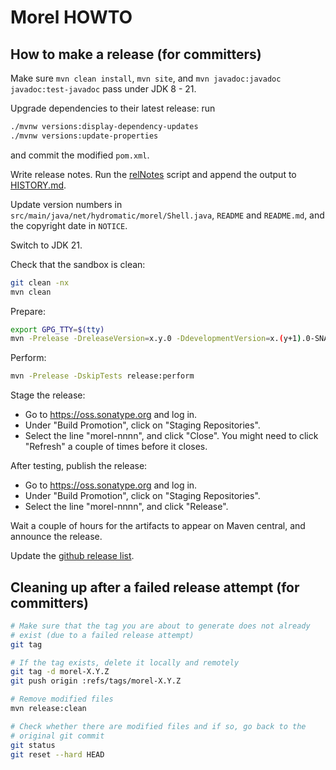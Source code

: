 <!--
{% comment %}
Licensed to Julian Hyde under one or more contributor license
agreements.  See the NOTICE file distributed with this work
for additional information regarding copyright ownership.
Julian Hyde licenses this file to you under the Apache
License, Version 2.0 (the "License"); you may not use this
file except in compliance with the License.  You may obtain a
copy of the License at

http://www.apache.org/licenses/LICENSE-2.0

Unless required by applicable law or agreed to in writing,
software distributed under the License is distributed on an
"AS IS" BASIS, WITHOUT WARRANTIES OR CONDITIONS OF ANY KIND,
either express or implied.  See the License for the specific
language governing permissions and limitations under the
License.
{% endcomment %}
-->
# Morel HOWTO

## How to make a release (for committers)

Make sure `mvn clean install`, `mvn site`, and
`mvn javadoc:javadoc javadoc:test-javadoc` pass under JDK 8 - 21.

Upgrade dependencies to their latest release: run
```bash
./mvnw versions:display-dependency-updates
./mvnw versions:update-properties
```
and commit the modified `pom.xml`.

Write release notes. Run the
[relNotes](https://github.com/julianhyde/share/blob/master/tools/relNotes)
script and append the output to [HISTORY.md](HISTORY.md).

Update version numbers in
`src/main/java/net/hydromatic/morel/Shell.java`, `README` and
`README.md`, and the copyright date in `NOTICE`.

Switch to JDK 21.

Check that the sandbox is clean:

```bash
git clean -nx
mvn clean
```

Prepare:

```bash
export GPG_TTY=$(tty)
mvn -Prelease -DreleaseVersion=x.y.0 -DdevelopmentVersion=x.(y+1).0-SNAPSHOT release:prepare
```

Perform:

```bash
mvn -Prelease -DskipTests release:perform
```

Stage the release:
* Go to https://oss.sonatype.org and log in.
* Under "Build Promotion", click on "Staging Repositories".
* Select the line "morel-nnnn", and click "Close". You might need to
  click "Refresh" a couple of times before it closes.

After testing, publish the release:
* Go to https://oss.sonatype.org and log in.
* Under "Build Promotion", click on "Staging Repositories".
* Select the line "morel-nnnn", and click "Release".

Wait a couple of hours for the artifacts to appear on Maven central,
and announce the release.

Update the [github release list](https://github.com/hydromatic/morel/releases).

## Cleaning up after a failed release attempt (for committers)

```bash
# Make sure that the tag you are about to generate does not already
# exist (due to a failed release attempt)
git tag

# If the tag exists, delete it locally and remotely
git tag -d morel-X.Y.Z
git push origin :refs/tags/morel-X.Y.Z

# Remove modified files
mvn release:clean

# Check whether there are modified files and if so, go back to the
# original git commit
git status
git reset --hard HEAD
```
